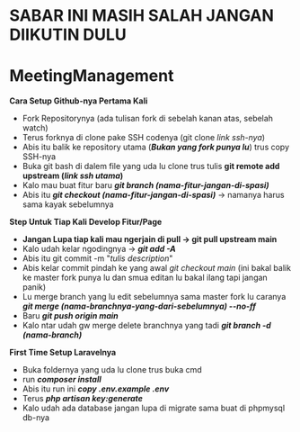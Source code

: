 # SABAR INI MASIH SALAH JANGAN DIIKUTIN DULU
# MeetingManagement

**Cara Setup Github-nya Pertama Kali**
- Fork Repositorynya (ada tulisan fork di sebelah kanan atas, sebelah watch)
- Terus forknya di clone pake SSH codenya (git clone *link ssh-nya*)
- Abis itu balik ke repository utama (***Bukan yang fork punya lu***) trus copy SSH-nya
- Buka git bash di dalem file yang uda lu clone trus tulis **git remote add upstream (*link ssh utama*)**
- Kalo mau buat fitur baru ***git branch (nama-fitur-jangan-di-spasi)***
- Abis itu ***git checkout (nama-fitur-jangan-di-spasi)*** -> namanya harus sama kayak sebelumnya

**Step Untuk Tiap Kali Develop Fitur/Page**
- **Jangan Lupa tiap kali mau ngerjain di pull -> git pull upstream main**
- Kalo udah kelar ngodingnya -> ***git add -A***
- Abis itu git commit -m "*tulis description*"
- Abis kelar commit pindah ke yang awal *git checkout main* (ini bakal balik ke master fork punya lu dan smua editan lu bakal ilang tapi jangan panik)
- Lu merge branch yang lu edit sebelumnya sama master fork lu caranya ***git merge (nama-branchnya-yang-dari-sebelumnya) --no-ff***
- Baru ***git push origin main***
- Kalo ntar udah gw merge delete branchnya yang tadi ***git branch -d (nama-branch)***


**First Time Setup Laravelnya**
- Buka foldernya yang uda lu clone trus buka cmd
- run ***composer install***
- Abis itu run ini ***copy .env.example .env***
- Terus ***php artisan key:generate***
- Kalo udah ada database jangan lupa di migrate sama buat di phpmysql db-nya

